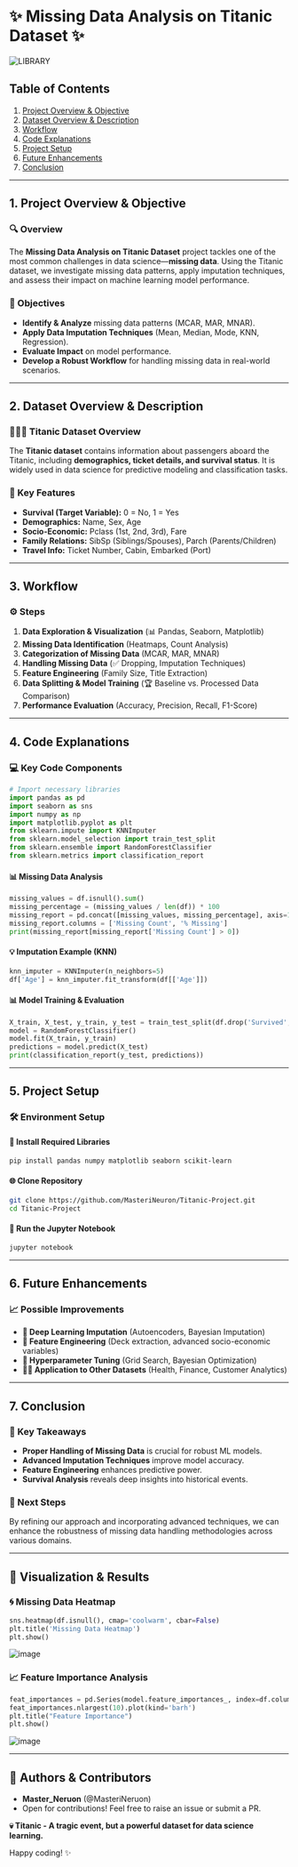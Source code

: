 # ✨ Missing Data Analysis on Titanic Dataset ✨
![LIBRARY](https://github.com/user-attachments/assets/41db8bc5-1ff5-46b0-98ea-8dafe2c7da31)

## Table of Contents
1. [Project Overview & Objective](#project-overview--objective)
2. [Dataset Overview & Description](#dataset-overview--description)
3. [Workflow](#workflow)
4. [Code Explanations](#code-explanations)
5. [Project Setup](#project-setup)
6. [Future Enhancements](#future-enhancements)
7. [Conclusion](#conclusion)

---

## 1. Project Overview & Objective 
### 🔍 Overview
The **Missing Data Analysis on Titanic Dataset** project tackles one of the most common challenges in data science—**missing data**. Using the Titanic dataset, we investigate missing data patterns, apply imputation techniques, and assess their impact on machine learning model performance. 

### 🎯 Objectives
- **Identify & Analyze** missing data patterns (MCAR, MAR, MNAR).
- **Apply Data Imputation Techniques** (Mean, Median, Mode, KNN, Regression).
- **Evaluate Impact** on model performance.
- **Develop a Robust Workflow** for handling missing data in real-world scenarios.

---

## 2. Dataset Overview & Description
### 👨‍👩‍👦 Titanic Dataset Overview
The **Titanic dataset** contains information about passengers aboard the Titanic, including **demographics, ticket details, and survival status**. It is widely used in data science for predictive modeling and classification tasks.

### 📅 Key Features
- **Survival (Target Variable):** 0 = No, 1 = Yes
- **Demographics:** Name, Sex, Age
- **Socio-Economic:** Pclass (1st, 2nd, 3rd), Fare
- **Family Relations:** SibSp (Siblings/Spouses), Parch (Parents/Children)
- **Travel Info:** Ticket Number, Cabin, Embarked (Port)

---

## 3. Workflow
### ⚙️ Steps
1. **Data Exploration & Visualization** (📊 Pandas, Seaborn, Matplotlib)
2. **Missing Data Identification** (Heatmaps, Count Analysis)
3. **Categorization of Missing Data** (MCAR, MAR, MNAR)
4. **Handling Missing Data** (✅ Dropping, Imputation Techniques)
5. **Feature Engineering** (Family Size, Title Extraction)
6. **Data Splitting & Model Training** (🏆 Baseline vs. Processed Data Comparison)
7. **Performance Evaluation** (Accuracy, Precision, Recall, F1-Score)

---

## 4. Code Explanations 
### 💻 Key Code Components
```python
# Import necessary libraries
import pandas as pd
import seaborn as sns
import numpy as np
import matplotlib.pyplot as plt
from sklearn.impute import KNNImputer
from sklearn.model_selection import train_test_split
from sklearn.ensemble import RandomForestClassifier
from sklearn.metrics import classification_report
```

#### 📊 Missing Data Analysis
```python
missing_values = df.isnull().sum()
missing_percentage = (missing_values / len(df)) * 100
missing_report = pd.concat([missing_values, missing_percentage], axis=1)
missing_report.columns = ['Missing Count', '% Missing']
print(missing_report[missing_report['Missing Count'] > 0])
```

#### 💡 Imputation Example (KNN)
```python
knn_imputer = KNNImputer(n_neighbors=5)
df['Age'] = knn_imputer.fit_transform(df[['Age']])
```

#### 📊 Model Training & Evaluation
```python
X_train, X_test, y_train, y_test = train_test_split(df.drop('Survived', axis=1), df['Survived'], test_size=0.2, random_state=42)
model = RandomForestClassifier()
model.fit(X_train, y_train)
predictions = model.predict(X_test)
print(classification_report(y_test, predictions))
```

---

## 5. Project Setup 
### 🛠️ Environment Setup
#### 📓 Install Required Libraries
```sh
pip install pandas numpy matplotlib seaborn scikit-learn
```
#### 🌐 Clone Repository
```sh
git clone https://github.com/MasteriNeuron/Titanic-Project.git
cd Titanic-Project
```
#### 🔄 Run the Jupyter Notebook
```sh
jupyter notebook
```

---

## 6. Future Enhancements 
### 📈 Possible Improvements
- **🤖 Deep Learning Imputation** (Autoencoders, Bayesian Imputation)
- **🔢 Feature Engineering** (Deck extraction, advanced socio-economic variables)
- **🏅 Hyperparameter Tuning** (Grid Search, Bayesian Optimization)
- **👨‍💻 Application to Other Datasets** (Health, Finance, Customer Analytics)

---

## 7. Conclusion 
### 🎯 Key Takeaways
- **Proper Handling of Missing Data** is crucial for robust ML models.
- **Advanced Imputation Techniques** improve model accuracy.
- **Feature Engineering** enhances predictive power.
- **Survival Analysis** reveals deep insights into historical events.

### 🔄 Next Steps
By refining our approach and incorporating advanced techniques, we can enhance the robustness of missing data handling methodologies across various domains.

---

## 🎨 Visualization & Results 
### 🌀 Missing Data Heatmap
```python
sns.heatmap(df.isnull(), cmap='coolwarm', cbar=False)
plt.title('Missing Data Heatmap')
plt.show()
```
![image](https://github.com/user-attachments/assets/0b101a05-4ce0-45c8-8634-3969956d2828)

### 📈 Feature Importance Analysis
```python
feat_importances = pd.Series(model.feature_importances_, index=df.columns)
feat_importances.nlargest(10).plot(kind='barh')
plt.title("Feature Importance")
plt.show()
```
![image](https://github.com/user-attachments/assets/a617676d-4f32-4748-9411-e9391af72938)


---

## 📝 Authors & Contributors
- **Master_Neruon** (@MasteriNeruon)
- Open for contributions! Feel free to raise an issue or submit a PR. 

**💀 Titanic - A tragic event, but a powerful dataset for data science learning.** 

Happy coding! ✨
